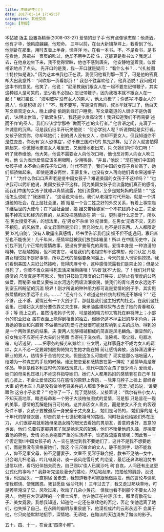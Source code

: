 ```yaml
---
title: 李敖论性(全)
date: 2017-05-14 17:45:57
categories: 其他交流
tags: [草榴]
---
```

本帖被 版主 設置為精華(2008-03-27)
爱情的刽子手
他有点像徐志摩：他潇洒，他有才华，他风度翩翩，他短命。
三年以前，在台大新铺草坪上，我看到了他，他侧卧在那里，用时支着上半身，懒洋洋
地，在看一本书。不，不是看书，是书在看他，风把书一页页的吹过，他却不用手去按
住，这能算是看书么？我走过去，在他身边坐下来，我不觉得冒昧，他也不感到唐突，
他安静地望着我，似曾相识地点了点头。
先开口的是我，我一开口就是疑问：
“看什么书？…
“《扎拉图士特拉如是说》。”
因为这本书我也正在读，我便问他看到那一页了，可是他的答夏却大出我意外：
“风吹那一页看那页！”
我忍不往喜欢他了，他真洒脱！我问他对这本书的意见，他笑了，他说：
“尼采教我们跟女人在一起不要忘记带鞭子，其实这种超人是可笑的，至少我不必担心
忘记带鞭子，因为我根本就不跟女人在一起！”
我打趣说：
“海明威写‘没有女人的男人’，他太消极了；你该写‘不要女人的男人’，你是积极
的！”
“不，我不要写，写是没有用的，叔本华就写过了，他白天写文章否定女人，晚上却偷
偷跑到绿灯户睡觉，写文章载道的人很少不是伪善的，‘未明出世旨，宁歇累生狂’，
我还是少发高论罢！我只知道我们不再需要‘述而不作’的圣人，我们应该学学那些‘
做而不述’的实行者。”
他言语之间，充满了一种诚意的沉痛，可是我仍旧半开玩笑他说：
“何必学别人呢？听说你就是实行者。女孩子欣赏你，你却骂她们；别的男人没有女人
，你却不要女人，但我知道你不是性变态，你没有‘女人恐惧症’，你不像三国时代的
焦先那样，见了女人就害怕得躲起来，你傲慢地走进女人堆里去，又傲慢地走出来，只
欠她们向你吹口哨！”
听了我恭维他，他大笑，他说不需要女人向他吹口哨，他也反对男人向女人吹口哨，他
认为表示爱情应该多用眼睛，少用嘴唇，“并且，”他说：“现在我们中国的女孩子根
本不会向男孩子吹口哨，时代不同了，我们中国的女孩子身价高了，她们都骄做起来，
即使是潘安再世，王蒙复生，也没有女人再向他们丢水果送帽子了！”
“为什么你口口声声老是提中国女孩子？难道美国的女孩子不这样吗？”
“也许我可以武断他说，美国女孩子不这样。因为美国女孩子会流露她们真正的感情，
而我们中国的女孩子就难以真情流露，她们流露的，至多是她妈妈的感情！”
“这话怎么说呢？”我迷糊了。
“这话说来话长。我们从老祖宗时代开始，就是一个讲道统的社会，在上层社会里，婚
姻是一个合二姓之好的外交关系，有着上事宗庙下继后世的大使命；在下层社会里，婚
姻又带给婆家一个不花钱的小女工，完全脱不掉宗法和经济的目的，从来没把感情放在
第一位，更别提什么恋爱了。所以在‘男女授受不亲，的想法里，在‘男女不杂坐’的
纪律里，在男女‘无媒不交，无市不相见，的风俗里，卓文君固然是淫妇；贾充的女儿
也不是好东西。人人都限定要‘以礼自防’，没有人敢露出真感情，经书里告诉我们叔
嫂不但不能通问，寡妇甚至也不能夜哭！几千年来，感情早就被我们放到冰箱里！所以
在中国历史中，我们找不到几个正常的爱情故事，更没有罗曼蒂克的真情。爱情本身是
一种浪漫的精神，它超越婚姻，但不妨害它，可是我们的老祖宗却不这样想，他们认定
凡是男女相悦就不是好事情，所以古代的情侣要桑问淄上，今天的爱人也偷偷摸摸。我
们看到美国人夫妇公然接吻，觉得肉麻兮兮，这种感情流露我们是禁止的；但是父母死
了，你若不当众哭得死去活来捶胸痛嚎！‘吊者’就不‘大悦，了！我们对开放感情的
尺度真是不可思义，我们只鼓动无限度的公开哭丧，却禁止有限度的公然做爱，而秘密
做爱又要被淡水河边的丙级流氓收税，使我们的青年男女永远达不到室玉所盼望的沉湎
境界！刚才所说的种种阻力都可说是爱情的刽子手，其实扼杀爱情的凶手远不止此。…
…”
“还有什么？难道这些传统的桎梏还不够吗？”
“还不够，还不够，爱情还有一个大刽子手，那就是我们这主妇式的社会。在我们这社
会里，已婚妇女大部分要依靠丈夫生存，柴米油盐煤球尿布占去了她的青春和双手；等
而上之的，虽然请老妈子代劳，可是她的精力却又寄托在麻将牌上；小部分的职业妇女
虽在表面上能得到相当的独立，但她仍逃不掉主妇的基本角色，并且她的事业和兴趣若
不做相当的割爱与迁就很可能就影响到丈夫的成功，得到的是一个两败俱伤的结果，夫
妻两人能够相辅相成的简直是凤毛麟角。很显然的，妇女独立不应寄托子大夫的分劳而
当寄托于洗衣机、洗碗机、吸尘器、电器冰箱、电话送货，……把家务的操劳转嫁给工
业文明，这样家庭才不成为女人的羁绊，女人不必一定要嫁狗随狗倚狗为生她才能在婚
前让感情奔放，选择潇洒重于职业的男人，热情多于金钱的丈夫。但是这怎么可能呢？
现实是那么咄咄逼人，结婚为一种谋生的手段的时候，谁还把恋爱和感情放在第一排呢
？爱情毕竟是奢侈品，毕竟是维多利亚时代的落伍玩意儿，现代中国的女孩子很少肯为
爱而爱，她们的母亲也压根儿不肯这样指导她们，她们人人都用妈妈的感情套在自己年
轻的心灵上，不会让爱情这匹马在感情的原野上奔跑，－除非马脖子上挂上 部终身大事
的老木车！凡是没有做哈老哥条件的人都着予免议了，‘恋爱，’妈妈说，‘谁要跟你
这穷小子恋爱？’”
他停了一下，晃了晃脑袋，又接着说：
“偶尔有些小女人，不知天高地厚，暗违母命和一个男子大谈柏拉图式的爱情，可是那
只是昙花一现的美事，感情的瓦解是指日可待的。这并非因女人善变，而是使女人不变
的客观条件不够，女孩子要被迫系一身安全于丈夫身上， 她们是可怜的， 她们穿的是
七十年代的摩登衣服，却走的是十七世纪老祖母的路线。同时社会也给她们外在压力，
人们很容易就用她母亲选女婿的眼光去看她的男朋友，善意的也好，恶意的也罢，他们
总要假定那男孩子就是她未来的配偶，他们不衡量他的头脑，却揣度着他的荷包，爱情
的本身拖着严重的生活担子，谁还敢流露真情呢：因此我－一个否定我tli中国女孩子的
人－实在感觉到我不要她们了，这并不是我不想要她们，而是我没有资格要她们，我这
个三尺微命的文人，静不能测字，动不能救人，仰不足事父母，俯不足蓄妻子，文章不
见容于联合报，教书不见纳一女中，只会喝几杯老酒，吟几句臭诗，谈一谈风花雪月式
的恋爱，最后还鼻涕眼泪焚书退信以终，看巧妇伴拙夫而去，自己则以‘佳人已属沙吒
利’自哀，人间还有比这更公式化的事吗？”
我静听完这段漫长的蒿论，然后站起来，拍拍他的肩膀，没说话，也没回头，一直朝宿
舍走去，我知道我不可能跟他做朋友，他的言论与偏见使我燃烧、使我困惑。我甘愿做
做沙吒利！
三年过去了，我又走过那块草地，可是莠草淹没了它，风吹过来，吹动了几朵小黄花，
但我也看不到那个不要女人的男人。他睡在大贝湖畔的一个黄土坡里，也许他正在神游
乐土，那里有散花仙子、美女霓裳。我想我知道，知道他一定还在继续他的否定，否定
使他远离了她们，也失掉了自己。在永隔的幽明与重泉底下，他漠视成片的云彩永远不
会属于他，它只向他默默地招手，深情地、无语地，在黯淡的天边消失了黯淡的影子。

五十、四、十一，在台北“四席小屋”。